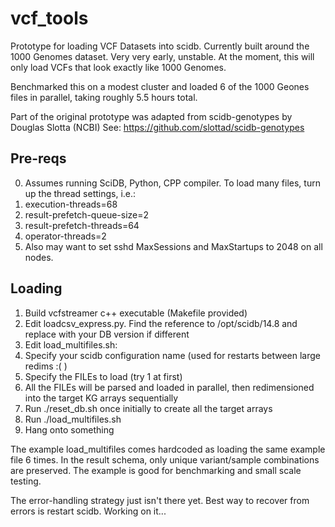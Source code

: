 vcf_tools
=========

Prototype for loading VCF Datasets into scidb. Currently built around the 1000 Genomes dataset.
Very very early, unstable. At the moment, this will only load VCFs that look exactly like 1000 Genomes.

Benchmarked this on a modest cluster and loaded 6 of the 1000 Geones files in parallel, taking roughly 5.5 hours total.

Part of the original prototype was adapted from scidb-genotypes by Douglas Slotta (NCBI)
See: https://github.com/slottad/scidb-genotypes

## Pre-reqs
0. Assumes running SciDB, Python, CPP compiler. To load many files, turn up the thread settings, i.e.:
  1. execution-threads=68
  2. result-prefetch-queue-size=2
  3. result-prefetch-threads=64
  4. operator-threads=2
1. Also may want to set sshd MaxSessions and MaxStartups to 2048 on all nodes.

## Loading
1. Build vcfstreamer c++ executable (Makefile provided)
2. Edit loadcsv_express.py. Find the reference to /opt/scidb/14.8 and replace with your DB version if different
3. Edit load_multifiles.sh:
  1. Specify your scidb configuration name (used for restarts between large redims :( ) 
  2. Specify the FILEs to load (try 1 at first)
  3. All the FILEs will be parsed and loaded in parallel, then redimensioned into the target KG arrays sequentially
4. Run ./reset_db.sh once initially to create all the target arrays
5. Run ./load_multifiles.sh 
6. Hang onto something

The example load_multifiles comes hardcoded as loading the same example file 6 times.
In the result schema, only unique variant/sample combinations are preserved.
The example is good for benchmarking and small scale testing.

The error-handling strategy just isn't there yet. Best way to recover from errors is restart scidb.
Working on it...

